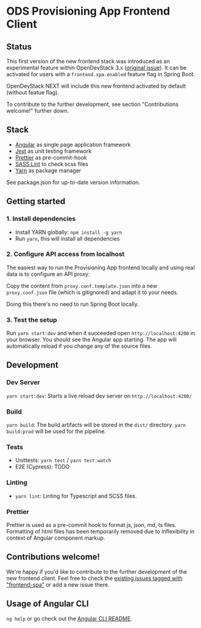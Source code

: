 # ODS Provisioning App Frontend Client

## Status

This first version of the new frontend stack was introduced as an experimental feature within OpenDevStack 3.x ([original issue](https://github.com/opendevstack/ods-provisioning-app/issues/518)). It can be activated for users with a `frontend.spa.enabled` feature flag in Spring Boot.

OpenDevStack NEXT will include this new frontend activated by default (without featue flag).

To contribute to the further development, see section "Contributions welcome!" further down.

## Stack

- [Angular](https://angular.io/) as single page application framework
- [Jest](https://jestjs.io/) as unit testing framework
- [Prettier](https://prettier.io/) as pre-commit-hook
- [SASS Lint](https://github.com/sasstools/sass-lint) to check scss files
- [Yarn](https://yarnpkg.com/) as package manager

See package.json for up-to-date version information.

## Getting started

### 1. Install dependencies

- Install YARN globally: `npm install -g yarn`
- Run `yarn`, this will install all dependencies

### 2. Configure API access from localhost

The easiest way to run the Provisioning App frontend locally and using real data is to configure an API proxy:

Copy the content from `proxy.conf.template.json` into a new `proxy.conf.json` file (which is gitignored) and adapt it to your needs.

Doing this there's no need to run Spring Boot locally.

### 3. Test the setup

Run `yarn start:dev` and when it succeeded open `http://localhost:4200` in your browser. You should see the Angular app starting. The app will automatically reload if you change any of the source files.

## Development

### Dev Server

`yarn start:dev`: Starts a live reload dev server on `http://localhost:4200/`

### Build

`yarn build`: The build artifacts will be stored in the `dist/` directory. `yarn build:prod` will be used for the pipeline.

### Tests

- Unittests: `yarn test` / `yarn test:watch`
- E2E (Cypress): TODO

### Linting

- `yarn lint`: Linting for Typescript and SCSS files.

### Prettier

Prettier is used as a pre-commit hook to format js, json, md, ts files. Formatting of html files has been temporarily removed due to inflexibility in context of Angular component markup.

## Contributions welcome!

We're happy if you'd like to contribute to the further development of the new frontend client. Feel free to check the [existing issues tagged with "frontend-spa"](https://github.com/opendevstack/ods-provisioning-app/labels/frontend-spa) or add a new issue there.

## Usage of Angular CLI

`ng help` or go check out the [Angular CLI README](https://github.com/angular/angular-cli/blob/master/README.md).
